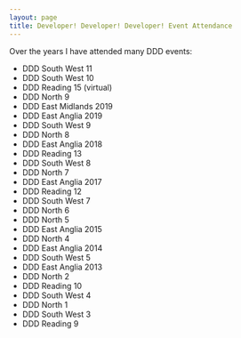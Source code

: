 ```yaml
---
layout: page
title: Developer! Developer! Developer! Event Attendance
---
```


Over the years I have attended many DDD events:

- DDD South West 11
- DDD South West 10
- DDD Reading 15 (virtual)
- DDD North 9
- DDD East Midlands 2019
- DDD East Anglia 2019
- DDD South West 9
- DDD North 8
- DDD East Anglia 2018
- DDD Reading 13
- DDD South West 8
- DDD North 7
- DDD East Anglia 2017
- DDD Reading 12
- DDD South West 7
- DDD North 6
- DDD North 5
- DDD East Anglia 2015
- DDD North 4
- DDD East Anglia 2014
- DDD South West 5
- DDD East Anglia 2013
- DDD North 2
- DDD Reading 10
- DDD South West 4
- DDD North 1
- DDD South West 3
- DDD Reading 9

